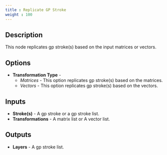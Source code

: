 ```yaml
---
title : Replicate GP Stroke
weight : 100
---
```


## Description

This node replicates gp stroke(s) based on the input matrices or vectors.

## Options

- **Transformation Type** -
    - *Matrices* - This option replicates gp stroke(s) based on the matrices.
    - *Vectors* - This option replicates gp stroke(s) based on the vectors.

## Inputs

- **Stroke(s)** - A gp stroke or a gp stroke list.
- **Transformations** - A matrix list or A vector list.

## Outputs

- **Layers** - A gp stroke list.
